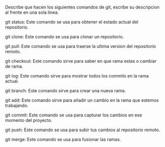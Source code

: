 Describe que hacen los siguientes comandos de git, escribe su descripcion al frente en una sola linea.

git status: Este comando se usa para obtener el estado actual del repositorio.

git clone: Este comando se usa para clonar un repositorio.

git pull: Este comando se usa para traerse la ultima version del repositorio remoto.

git checkout: Este comando sirve para saber en que rama estas o cambiar de rama.

git log: Este comando sirve para mostrar todos los commits en la rama actual.

git branch: Este comando sirve para crear una nueva rama.

git add: Este comando sirve para añadir un cambio en la rama que estemos trabajando.

git commit: Este comando se usa para capturar los cambios en ese momento del proyecto.

git push: Este comando se usa para subir tus cambios al repositorio remoto.

git merge: Este comando se usa para fusionar las ramas.
